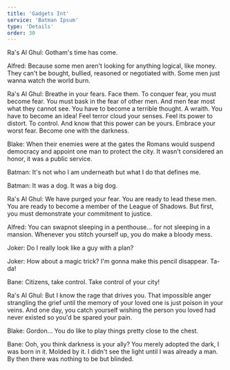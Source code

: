 ```yaml
---
title: 'Gadgets Int'
service: 'Batman Ipsum'
type: 'Details'
order: 30
---
```


Ra's Al Ghul: Gotham's time has come.

Alfred: Because some men aren't looking for anything logical, like money. They can't be bought, bullied, reasoned or negotiated with. Some men just wanna watch the world burn.

Ra's Al Ghul: Breathe in your fears. Face them. To conquer fear, you must become fear. You must bask in the fear of other men. And men fear most what they cannot see. You have to become a terrible thought. A wraith. You have to become an idea! Feel terror cloud your senses. Feel its power to distort. To control. And know that this power can be yours. Embrace your worst fear. Become one with the darkness.

Blake: When their enemies were at the gates the Romans would suspend democracy and appoint one man to protect the city. It wasn't considered an honor, it was a public service.

Batman: It's not who I am underneath but what I do that defines me.

Batman: It was a dog. It was a big dog.

Ra's Al Ghul: We have purged your fear. You are ready to Iead these men. You are ready to become a member of the League of Shadows. But first, you must demonstrate your commitment to justice.

Alfred: You can swapnot sleeping in a penthouse... for not sleeping in a mansion. Whenever you stitch yourself up, you do make a bloody mess.

Joker: Do I really look like a guy with a plan?

Joker: How about a magic trick? I'm gonna make this pencil disappear. Ta-da!

Bane: Citizens, take control. Take control of your city!

Ra's Al Ghul: But I know the rage that drives you. That impossible anger strangIing the grief until the memory of your loved one is just poison in your veins. And one day, you catch yourself wishing the person you loved had never existed so you'd be spared your pain.

Blake: Gordon... You do like to play things pretty close to the chest.

Bane: Ooh, you think darkness is your ally? You merely adopted the dark, I was born in it. Molded by it. I didn't see the light until I was already a man. By then there was nothing to be but blinded.
